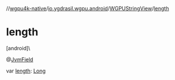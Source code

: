 //[wgpu4k-native](../../../index.md)/[io.ygdrasil.wgpu.android](../index.md)/[WGPUStringView](index.md)/[length](length.md)

# length

[android]\

@[JvmField](https://kotlinlang.org/api/core/kotlin-stdlib/kotlin.jvm/-jvm-field/index.html)

var [length](length.md): [Long](https://kotlinlang.org/api/core/kotlin-stdlib/kotlin/-long/index.html)